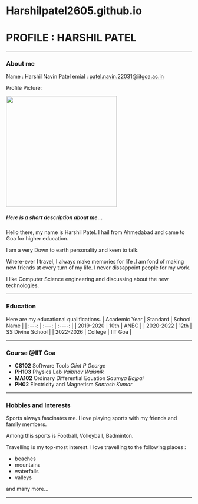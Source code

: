 # Harshilpatel2605.github.io

# PROFILE : HARSHIL PATEL
_______________
### About me
Name : Harshil Navin Patel
emial : <patel.navin.22031@iitgoa.ac.in>

Profile Picture:

<img src="https://avatars.githubusercontent.com/u/129682627?v=4" height="300" >


##### Here is a short description about me...
Hello there, my name is Harshil Patel. I hail from Ahmedabad and came to Goa for higher education.

I am a very Down to earth personality and keen to talk.

Where-ever I travel, I always make memories for life .I am fond of  making new friends at every turn of my life. I never dissappoint people for my work.

I like Computer Science engineering and discussing about the new technologies. 



______________
### Education 
Here are my educational qualifications.
| Academic Year | Standard  | School Name |
| :---:         |   :---:   |   :----:    |
|     2019-2020    |  10th     |       ANBC  |
|     2020-2022 |       12th  |  SS Divine School |
|     2022-2026 | College |   IIT Goa |

_____________
### Course @IIT Goa
- **CS102** Software Tools *Clint P George*
- **PH103** Physics Lab *Vaibhav Waisnik*
- **MA102** Ordinary Differential Equation *Saumya Bajpai*
- **PH02**  Electricity and Magnetism *Santosh Kumar*

______________
### Hobbies and Interests
Sports always fascinates me. I love playing sports with my friends and family members.

Among this sports is Football, Volleyball, Badminton.

Travelling is my top-most interest. I love travelling to the following places :
- beaches 
- mountains
- waterfalls
- valleys

and many more...




_______________
